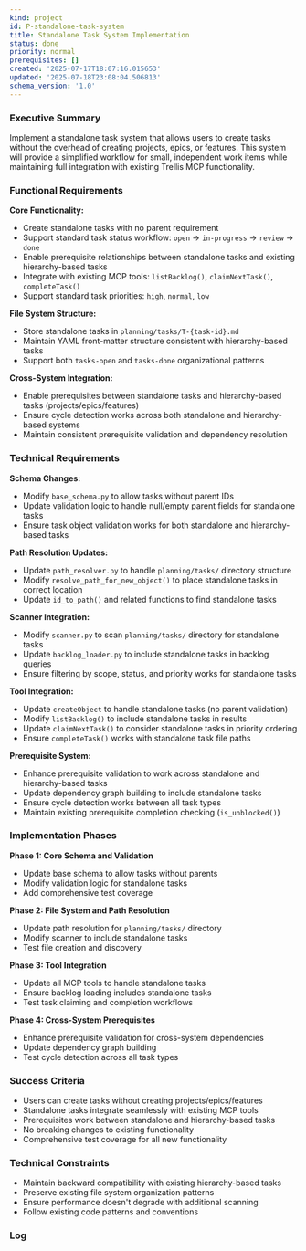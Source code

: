 ```yaml
---
kind: project
id: P-standalone-task-system
title: Standalone Task System Implementation
status: done
priority: normal
prerequisites: []
created: '2025-07-17T18:07:16.015653'
updated: '2025-07-18T23:08:04.506813'
schema_version: '1.0'
---
```

### Executive Summary
Implement a standalone task system that allows users to create tasks without the overhead of creating projects, epics, or features. This system will provide a simplified workflow for small, independent work items while maintaining full integration with existing Trellis MCP functionality.

### Functional Requirements

**Core Functionality:**
- Create standalone tasks with no parent requirement
- Support standard task status workflow: `open` → `in-progress` → `review` → `done`
- Enable prerequisite relationships between standalone tasks and existing hierarchy-based tasks
- Integrate with existing MCP tools: `listBacklog()`, `claimNextTask()`, `completeTask()`
- Support standard task priorities: `high`, `normal`, `low`

**File System Structure:**
- Store standalone tasks in `planning/tasks/T-{task-id}.md` 
- Maintain YAML front-matter structure consistent with hierarchy-based tasks
- Support both `tasks-open` and `tasks-done` organizational patterns

**Cross-System Integration:**
- Enable prerequisites between standalone tasks and hierarchy-based tasks (projects/epics/features)
- Ensure cycle detection works across both standalone and hierarchy-based systems
- Maintain consistent prerequisite validation and dependency resolution

### Technical Requirements

**Schema Changes:**
- Modify `base_schema.py` to allow tasks without parent IDs
- Update validation logic to handle null/empty parent fields for standalone tasks
- Ensure task object validation works for both standalone and hierarchy-based tasks

**Path Resolution Updates:**
- Update `path_resolver.py` to handle `planning/tasks/` directory structure
- Modify `resolve_path_for_new_object()` to place standalone tasks in correct location
- Update `id_to_path()` and related functions to find standalone tasks

**Scanner Integration:**
- Modify `scanner.py` to scan `planning/tasks/` directory for standalone tasks
- Update `backlog_loader.py` to include standalone tasks in backlog queries
- Ensure filtering by scope, status, and priority works for standalone tasks

**Tool Integration:**
- Update `createObject` to handle standalone tasks (no parent validation)
- Modify `listBacklog()` to include standalone tasks in results
- Update `claimNextTask()` to consider standalone tasks in priority ordering
- Ensure `completeTask()` works with standalone task file paths

**Prerequisite System:**
- Enhance prerequisite validation to work across standalone and hierarchy-based tasks
- Update dependency graph building to include standalone tasks
- Ensure cycle detection works between all task types
- Maintain existing prerequisite completion checking (`is_unblocked()`)

### Implementation Phases

**Phase 1: Core Schema and Validation**
- Update base schema to allow tasks without parents
- Modify validation logic for standalone tasks
- Add comprehensive test coverage

**Phase 2: File System and Path Resolution**
- Update path resolution for `planning/tasks/` directory
- Modify scanner to include standalone tasks
- Test file creation and discovery

**Phase 3: Tool Integration**
- Update all MCP tools to handle standalone tasks
- Ensure backlog loading includes standalone tasks
- Test task claiming and completion workflows

**Phase 4: Cross-System Prerequisites**
- Enhance prerequisite validation for cross-system dependencies
- Update dependency graph building
- Test cycle detection across all task types

### Success Criteria
- Users can create tasks without creating projects/epics/features
- Standalone tasks integrate seamlessly with existing MCP tools
- Prerequisites work between standalone and hierarchy-based tasks
- No breaking changes to existing functionality
- Comprehensive test coverage for all new functionality

### Technical Constraints
- Maintain backward compatibility with existing hierarchy-based tasks
- Preserve existing file system organization patterns
- Ensure performance doesn't degrade with additional scanning
- Follow existing code patterns and conventions

### Log

